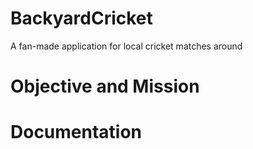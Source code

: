 # BackyardCricket
A fan-made application for local cricket matches around

# Objective and Mission

# Documentation

# 
